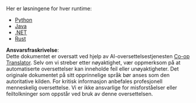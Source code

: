 <!--
CO_OP_TRANSLATOR_METADATA:
{
  "original_hash": "96dbf17071ab774595ab8777468f0c83",
  "translation_date": "2025-08-18T15:50:11+00:00",
  "source_file": "03-GettingStarted/06-http-streaming/solution/README.md",
  "language_code": "no"
}
-->
Her er løsningene for hver runtime:

- [Python](./python/README.md)
- [Java](./java/README.md)
- [.NET](./dotnet/README.md)
- [Rust](../../../../../03-GettingStarted/06-http-streaming/solution/rust)

**Ansvarsfraskrivelse**:  
Dette dokumentet er oversatt ved hjelp av AI-oversettelsestjenesten [Co-op Translator](https://github.com/Azure/co-op-translator). Selv om vi streber etter nøyaktighet, vær oppmerksom på at automatiserte oversettelser kan inneholde feil eller unøyaktigheter. Det originale dokumentet på sitt opprinnelige språk bør anses som den autoritative kilden. For kritisk informasjon anbefales profesjonell menneskelig oversettelse. Vi er ikke ansvarlige for misforståelser eller feiltolkninger som oppstår ved bruk av denne oversettelsen.